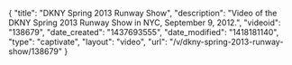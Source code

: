 {
    "title": "DKNY Spring 2013 Runway Show",
    "description": "Video of the DKNY Spring 2013 Runway Show in NYC, September 9, 2012.",
    "videoid": "138679",
    "date_created": "1437693555",
    "date_modified": "1418181140",
    "type": "captivate",
    "layout": "video",
    "url": "\/v\/dkny-spring-2013-runway-show\/138679"
}